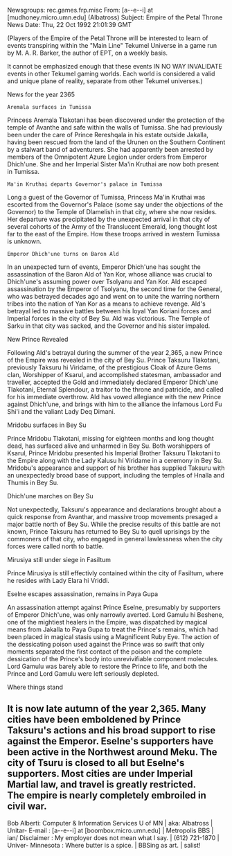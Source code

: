 Newsgroups: rec.games.frp.misc
From: [a--e--i] at [mudhoney.micro.umn.edu] (Albatross)
Subject: Empire of the Petal Throne News
Date: Thu, 22 Oct 1992 21:01:39 GMT


(Players of the Empire of the Petal Throne will be interested to learn of
events transpiring within the "Main Line" Tekumel Universe in a game run
by M. A. R. Barker, the author of EPT, on a weekly basis.

It cannot be emphasized enough that these events IN NO WAY INVALIDATE events
in other Tekumel gaming worlds.  Each world is considered a valid and unique
plane of reality, separate from other Tekumel universes.)

News for the year 2365

    Aremala surfaces in Tumissa

Princess Aremala Tlakotani has been discovered under the protection of the 
temple of Avanthe and safe within the walls of Tumissa.  She had previously 
been under the care of Prince Rereshqala in his estate outside Jakalla, 
having been rescued from the land of the Urunen on the Southern Continent 
by a stalwart band of adventurers.  She had apparently been arrested by
members of the Omnipotent Azure Legion under orders from Emperor Dhich'une.
She and her Imperial Sister Ma'in Kruthai are now both present in Tumissa.

    Ma'in Kruthai departs Governor's palace in Tumissa

Long a guest of the Governor of Tumissa, Princess Ma'in Kruthai was 
escorted from the Governor's Palace (some say under the objections of the 
Governor) to the Temple of Dlamelish in that city, where she now resides.  
Her departure was precipitated by the unexpected arrival in that city of 
several cohorts of the Army of the Translucent Emerald, long thought lost 
far to the east of the Empire.  How these troops arrived in western Tumissa 
is unknown.

    Emperor Dhich'une turns on Baron Ald

In an unexpected turn of events, Emperor Dhich'une has sought the 
assassination of the Baron Ald of Yan Kor, whose alliance was crucial to 
Dhich'une's assuming power over Tsolyanu and Yan Kor.  Ald escaped 
assassination by the Emperor of Tsolyanu, the second time for the General, 
who was betrayed decades ago and went on to unite the warring northern 
tribes into the nation of Yan Kor as a means to achieve revenge.  Ald's 
betrayal led to massive battles between his loyal Yan Koriani forces and 
Imperial forces in the city of Bey Su.  Ald was victorious.  The Temple of 
Sarku in that city was sacked, and the Governor and his sister impaled.

   New Prince Revealed

Following Ald's betrayal during the summer of the year 2,365, a new Prince 
of the Empire was revealed in the city of Bey Su.  Prince Taksuru 
Tlakotani, previously Taksuru hi Viridame, of the prestigious Cloak of 
Azure Gems clan, Worshipper of Ksarul, and accomplished statesman, 
ambassador and traveller, accepted the Gold and immediately declared 
Emperor Dhich'une Tlakotani, Eternal Splendour, a traitor to the throne and 
patricide, and called for his immediate overthrow.   Ald has vowed 
allegiance with the new Prince against Dhich'une, and brings with him to 
the alliance the infamous Lord Fu Shi'i and the valiant Lady Deq Dimani.

   Mridobu surfaces in Bey Su

Prince Mridobu Tlakotani, missing for eighteen months and long thought 
dead, has surfaced alive and unharmed in Bey Su.  Both worshippers of 
Ksarul, Prince Mridobu presented his Imperial Brother Taksuru Tlakotani to 
the Empire along with the Lady Kalusu hi Viridame in a ceremony in Bey Su.  
Mridobu's appearance and support of his brother has supplied Taksuru with 
an unexpectedly broad base of support, including the temples of Hnalla and 
Thumis in Bey Su.

   Dhich'une marches on Bey Su

Not unexpectedly, Taksuru's appearance and declarations brought about a 
quick response from Avanthar, and massive troop movements presaged a major 
battle north of Bey Su.  While the precise results of this battle are not 
known, Prince Taksuru has returned to Bey Su to quell uprisings by the 
commoners of that city, who engaged in general lawlessness when the city 
forces were called north to battle.

   Mirusiya still under siege in Fasiltum

Prince Mirusiya is still effectivly contained within the city of Fasiltum, 
where he resides with Lady Elara hi Vriddi.

   Eselne escapes assassination, remains in Paya Gupa

An assassination attempt against Prince Eselne, presumably by supporters 
of Emperor Dhich'une, was only narrowly averted.  Lord Gamulu hi Beshene, 
one of the mightiest healers in the Empire, was dispatched by magical means 
from Jakalla to Paya Gupa to treat the Prince's remains, which had been 
placed in magical stasis using a Magnificent Ruby Eye.  The action of the 
dessicating poison used against the Prince was so swift that only moments 
separated the first contact of the poison and the complete dessication of 
the Prince's body into unrevivifiable component molecules.  Lord Gamulu was 
barely able to restore the Prince to life, and both the Prince and Lord 
Gamulu were left seriously depleted.

   Where things stand

It is now late autumn of the year 2,365.  Many cities have been emboldened 
by Prince Taksuru's actions and his broad support to rise against the 
Emperor.  Eselne's supporters have been active in the Northwest around 
Meku.  The city of Tsuru is closed to all but Eselne's supporters.  Most 
cities are under Imperial Martial law, and travel is greatly restricted.  
The empire is nearly completely embroiled in civil war.
--
Bob Alberti: Computer & Information Services U of MN | aka: Albatross | Unitar-
E-mail     : [a--e--i] at [boombox.micro.umn.edu]           | Metropolis BBS | ian/
Disclaimer : My employer does not mean what I say.   | (612) 721-1870 | Univer-
Minnesota  : Where butter is a spice.                | BBSing as art. | salist!

